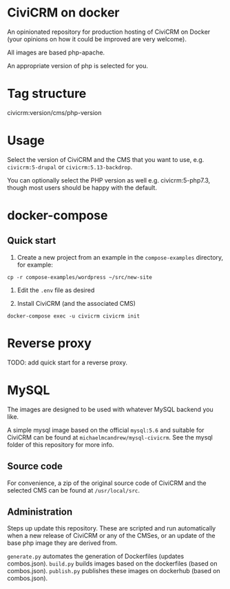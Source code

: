 # CiviCRM on docker

An opinionated repository for production hosting of CiviCRM on Docker (your opinions on how it could be improved are very welcome).

All images are based php-apache.

An appropriate version of php is selected for you.

# Tag structure

civicrm:version/cms/php-version

# Usage

Select the version of CiviCRM and the CMS that you want to use, e.g. `civicrm:5-drupal` or `civicrm:5.13-backdrop`.

You can optionally select the PHP version as well e.g. civicrm:5-php7.3, though most users should be happy with the default.

# docker-compose

## Quick start

1. Create a new project from an example in the `compose-examples` directory, for example:

`cp -r compose-examples/wordpress ~/src/new-site`

1. Edit the `.env` file as desired

2. Install CiviCRM (and the associated CMS)

`docker-compose exec -u civicrm civicrm init`

# Reverse proxy

TODO: add quick start for a reverse proxy.

# MySQL

The images are designed to be used with whatever MySQL backend you like.

A simple mysql image based on  the official `mysql:5.6` and suitable for CiviCRM can be found at `michaelmcandrew/mysql-civicrm`. See the mysql folder of this repository for more info.

## Source code

For convenience, a zip of the original source code of CiviCRM and the selected CMS can be found at `/usr/local/src`.

## Administration

Steps up update this repository. These are scripted and run automatically when a new release of CiviCRM or any of the CMSes, or an update of the base php image they are derived from.

`generate.py` automates the generation of Dockerfiles (updates combos.json).
`build.py` builds images based on the dockerfiles (based on combos.json).
`publish.py` publishes these images on dockerhub (based on combos.json).

